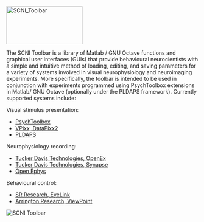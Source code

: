 <img src="https://github.com/MonkeyGone2Heaven/SCNI_Toolbar/blob/master/SCNI_Subfunctions/Icons/Systems/Logo_SCNI_Toolbar.png"  alt="SCNI_Toolbar" width="200" height="100"/> 

The SCNI Toolbar is a library of Matlab / GNU Octave functions and graphical user interfaces (GUIs) that provide behavioural neurocientists with a simple and intuitive method of loading, editing, and saving parameters for a variety of systems involved in visual neurophysiology and neuroimaging experiments. More specifically, the toolbar is intended to be used in conjunction with experiments programmed using PsychToolbox extensions in Matlab/ GNU Octave (optionally under the PLDAPS framework). Currently supported systems include:

Visual stimulus presentation:

* [PsychToolbox](http://psychtoolbox.org/)
* [VPixx, DataPixx2](http://vpixx.com/products/tools-for-vision-sciences/display-drivers/datapixx2/)
* [PLDAPS](https://github.com/HukLab/PLDAPS)

Neurophysiology recording:

* [Tucker Davis Technologies, OpenEx](http://www.tdt.com/openex.html)
* [Tucker Davis Technologies, Synapse](http://www.tdt.com/Synapse/index.html)
* [Open Ephys](http://www.open-ephys.org/)

Behavioural control:

* [SR Research, EyeLink](http://www.sr-research.com/)
* [Arrington Research, ViewPoint](http://www.arringtonresearch.com/)

![SCNI Toolbar](https://user-images.githubusercontent.com/7523776/41602802-9d710d1e-73a9-11e8-9120-f2f8c3ab6e16.png)

